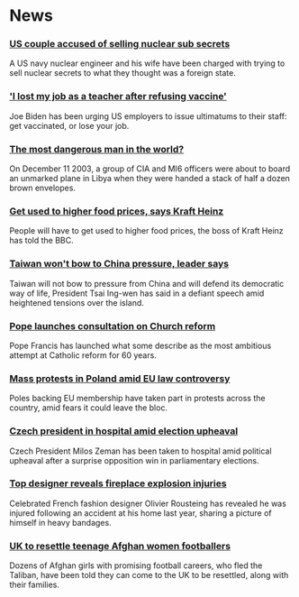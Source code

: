 # News
### [US couple accused of selling nuclear sub secrets](https://www.bbc.com/news/world-us-canada-58863678)
A US navy nuclear engineer and his wife have been charged with trying to sell nuclear secrets to what they thought was a foreign state.
### ['I lost my job as a teacher after refusing vaccine'](https://www.bbc.com/news/world-us-canada-58851205)
Joe Biden has been urging US employers to issue ultimatums to their staff: get vaccinated, or lose your job.
### [The most dangerous man in the world?](https://www.bbc.com/news/world-asia-58857827)
On December 11 2003, a group of CIA and MI6 officers were about to board an unmarked plane in Libya when they were handed a stack of half a dozen brown envelopes. 
### [Get used to higher food prices, says Kraft Heinz](https://www.bbc.com/news/business-58847275)
People will have to get used to higher food prices, the boss of Kraft Heinz has told the BBC.
### [Taiwan won't bow to China pressure, leader says](https://www.bbc.com/news/world-asia-58860365)
Taiwan will not bow to pressure from China and will defend its democratic way of life, President Tsai Ing-wen has said in a defiant speech amid heightened tensions over the island. 
### [Pope launches consultation on Church reform](https://www.bbc.com/news/world-europe-58862935)
Pope Francis has launched what some describe as the most ambitious attempt at Catholic reform for 60 years.
### [Mass protests in Poland amid EU law controversy](https://www.bbc.com/news/world-europe-58863680)
Poles backing EU membership have taken part in protests across the country, amid fears it could leave the bloc.
### [Czech president in hospital amid election upheaval](https://www.bbc.com/news/world-europe-58863671)
Czech President Milos Zeman has been taken to hospital amid political upheaval after a surprise opposition win in parliamentary elections.
### [Top designer reveals fireplace explosion injuries](https://www.bbc.com/news/world-europe-58859030)
Celebrated French fashion designer Olivier Rousteing has revealed he was injured following an accident at his home last year, sharing a picture of himself in heavy bandages. 
### [UK to resettle teenage Afghan women footballers](https://www.bbc.com/news/world-asia-58862930)
Dozens of Afghan girls with promising football careers, who fled the Taliban, have been told they can come to the UK to be resettled, along with their families.
